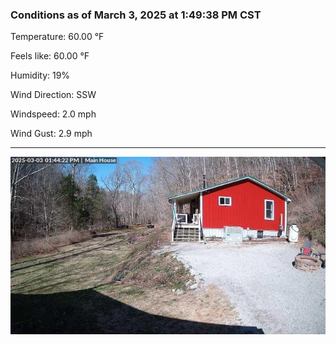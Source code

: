 ### Conditions as of March 3, 2025 at 1:49:38 PM CST 

Temperature: 60.00 &deg;F

Feels like: 60.00 &deg;F

Humidity: 19%

Wind Direction: SSW

Windspeed: 2.0 mph

Wind Gust: 2.9 mph

---

<img src="./images/latest.jpeg"/>

